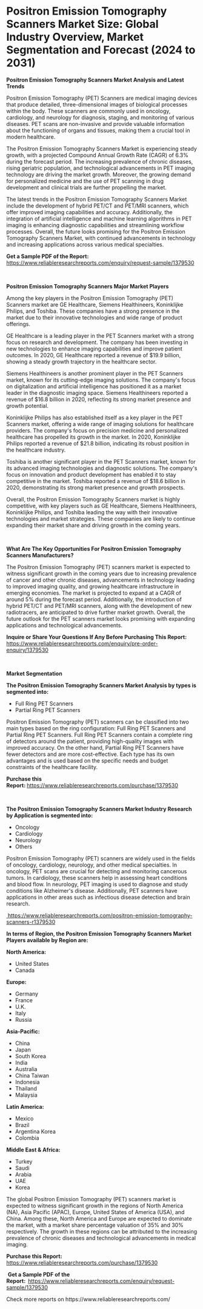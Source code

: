 <p><h1>Positron Emission Tomography Scanners Market Size: Global Industry Overview, Market Segmentation and Forecast (2024 to 2031)</h1></p><p><strong>Positron Emission Tomography Scanners Market Analysis and Latest Trends</strong></p>
<p><p>Positron Emission Tomography (PET) Scanners are medical imaging devices that produce detailed, three-dimensional images of biological processes within the body. These scanners are commonly used in oncology, cardiology, and neurology for diagnosis, staging, and monitoring of various diseases. PET scans are non-invasive and provide valuable information about the functioning of organs and tissues, making them a crucial tool in modern healthcare.</p><p>The Positron Emission Tomography Scanners Market is experiencing steady growth, with a projected Compound Annual Growth Rate (CAGR) of 6.3% during the forecast period. The increasing prevalence of chronic diseases, rising geriatric population, and technological advancements in PET imaging technology are driving the market growth. Moreover, the growing demand for personalized medicine and the use of PET scanning in drug development and clinical trials are further propelling the market.</p><p>The latest trends in the Positron Emission Tomography Scanners Market include the development of hybrid PET/CT and PET/MRI scanners, which offer improved imaging capabilities and accuracy. Additionally, the integration of artificial intelligence and machine learning algorithms in PET imaging is enhancing diagnostic capabilities and streamlining workflow processes. Overall, the future looks promising for the Positron Emission Tomography Scanners Market, with continued advancements in technology and increasing applications across various medical specialties.</p></p>
<p><strong>Get a Sample PDF of the Report:&nbsp;</strong> <a href="https://www.reliableresearchreports.com/enquiry/request-sample/1379530">https://www.reliableresearchreports.com/enquiry/request-sample/1379530</a></p>
<p>&nbsp;</p>
<p><strong>Positron Emission Tomography Scanners Major Market Players</strong></p>
<p><p>Among the key players in the Positron Emission Tomography (PET) Scanners market are GE Healthcare, Siemens Healthineers, Koninklijke Philips, and Toshiba. These companies have a strong presence in the market due to their innovative technologies and wide range of product offerings.</p><p>GE Healthcare is a leading player in the PET Scanners market with a strong focus on research and development. The company has been investing in new technologies to enhance imaging capabilities and improve patient outcomes. In 2020, GE Healthcare reported a revenue of $19.9 billion, showing a steady growth trajectory in the healthcare sector.</p><p>Siemens Healthineers is another prominent player in the PET Scanners market, known for its cutting-edge imaging solutions. The company's focus on digitalization and artificial intelligence has positioned it as a market leader in the diagnostic imaging space. Siemens Healthineers reported a revenue of $16.8 billion in 2020, reflecting its strong market presence and growth potential.</p><p>Koninklijke Philips has also established itself as a key player in the PET Scanners market, offering a wide range of imaging solutions for healthcare providers. The company's focus on precision medicine and personalized healthcare has propelled its growth in the market. In 2020, Koninklijke Philips reported a revenue of $21.8 billion, indicating its robust position in the healthcare industry.</p><p>Toshiba is another significant player in the PET Scanners market, known for its advanced imaging technologies and diagnostic solutions. The company's focus on innovation and product development has enabled it to stay competitive in the market. Toshiba reported a revenue of $18.6 billion in 2020, demonstrating its strong market presence and growth prospects.</p><p>Overall, the Positron Emission Tomography Scanners market is highly competitive, with key players such as GE Healthcare, Siemens Healthineers, Koninklijke Philips, and Toshiba leading the way with their innovative technologies and market strategies. These companies are likely to continue expanding their market share and driving growth in the coming years.</p></p>
<p>&nbsp;</p>
<p><strong>What Are The Key Opportunities For Positron Emission Tomography Scanners Manufacturers?</strong></p>
<p><p>The Positron Emission Tomography (PET) scanners market is expected to witness significant growth in the coming years due to increasing prevalence of cancer and other chronic diseases, advancements in technology leading to improved imaging quality, and growing healthcare infrastructure in emerging economies. The market is projected to expand at a CAGR of around 5% during the forecast period. Additionally, the introduction of hybrid PET/CT and PET/MRI scanners, along with the development of new radiotracers, are anticipated to drive further market growth. Overall, the future outlook for the PET scanners market looks promising with expanding applications and technological advancements.</p></p>
<p><strong>Inquire or Share Your Questions If Any Before Purchasing This Report:</strong> <a href="https://www.reliableresearchreports.com/enquiry/pre-order-enquiry/1379530">https://www.reliableresearchreports.com/enquiry/pre-order-enquiry/1379530</a></p>
<p>&nbsp;</p>
<p><strong>Market Segmentation</strong></p>
<p><strong>The Positron Emission Tomography Scanners Market Analysis by types is segmented into:</strong></p>
<p><ul><li>Full Ring PET Scanners</li><li>Partial Ring PET Scanners</li></ul></p>
<p><p>Positron Emission Tomography (PET) scanners can be classified into two main types based on the ring configuration: Full Ring PET Scanners and Partial Ring PET Scanners. Full Ring PET Scanners contain a complete ring of detectors around the patient, providing high-quality images with improved accuracy. On the other hand, Partial Ring PET Scanners have fewer detectors and are more cost-effective. Each type has its own advantages and is used based on the specific needs and budget constraints of the healthcare facility.</p></p>
<p><strong>Purchase this Report:&nbsp;</strong><a href="https://www.reliableresearchreports.com/purchase/1379530">https://www.reliableresearchreports.com/purchase/1379530</a></p>
<p>&nbsp;</p>
<p><strong>The Positron Emission Tomography Scanners Market Industry Research by Application is segmented into:</strong></p>
<p><ul><li>Oncology</li><li>Cardiology</li><li>Neurology</li><li>Others</li></ul></p>
<p><p>Positron Emission Tomography (PET) scanners are widely used in the fields of oncology, cardiology, neurology, and other medical specialties. In oncology, PET scans are crucial for detecting and monitoring cancerous tumors. In cardiology, these scanners help in assessing heart conditions and blood flow. In neurology, PET imaging is used to diagnose and study conditions like Alzheimer's disease. Additionally, PET scanners have applications in other areas such as infectious disease detection and brain research.</p></p>
<p><a href="https://www.reliableresearchreports.com/positron-emission-tomography-scanners-r1379530">&nbsp;https://www.reliableresearchreports.com/positron-emission-tomography-scanners-r1379530</a></p>
<p><strong>In terms of Region, the Positron Emission Tomography Scanners Market Players available by Region are:</strong></p>
<p>
    <p> <strong> North America: </strong>
        <ul>
            <li>United States</li>
            <li>Canada</li>
        </ul>
        </p> 
    <p> <strong> Europe: </strong>
        <ul>
            <li>Germany</li>
            <li>France</li>
            <li>U.K.</li>
            <li>Italy</li>
            <li>Russia</li>
        </ul>
        </p> 
    <p> <strong> Asia-Pacific: </strong>
        <ul>
            <li>China</li>
            <li>Japan</li>
            <li>South Korea</li>
            <li>India</li>
            <li>Australia</li>
            <li>China Taiwan</li>
            <li>Indonesia</li>
            <li>Thailand</li>
            <li>Malaysia</li>
        </ul>
        </p> 
    <p> <strong> Latin America: </strong>
        <ul>
            <li>Mexico</li>
            <li>Brazil</li>
            <li>Argentina Korea</li>
            <li>Colombia</li>
        </ul>
        </p> 
    <p> <strong> Middle East & Africa: </strong>
        <ul>
            <li>Turkey</li>
            <li>Saudi</li>
            <li>Arabia</li>
            <li>UAE</li>
            <li>Korea</li>
        </ul>
    </p>
    </p>
<p><p>The global Positron Emission Tomography (PET) scanners market is expected to witness significant growth in the regions of North America (NA), Asia Pacific (APAC), Europe, United States of America (USA), and China. Among these, North America and Europe are expected to dominate the market, with a market share percentage valuation of 35% and 30% respectively. The growth in these regions can be attributed to the increasing prevalence of chronic diseases and technological advancements in medical imaging.</p></p>
<p><strong>Purchase this Report: </strong><a href="https://www.reliableresearchreports.com/purchase/1379530">https://www.reliableresearchreports.com/purchase/1379530</a></p>
<p>&nbsp;<strong>Get a Sample PDF of the Report:&nbsp;&nbsp;</strong><a href="https://www.reliableresearchreports.com/enquiry/request-sample/1379530">https://www.reliableresearchreports.com/enquiry/request-sample/1379530</a></p>
<p><strong></strong></p>
<p>Check more reports on https://www.reliableresearchreports.com/</p>